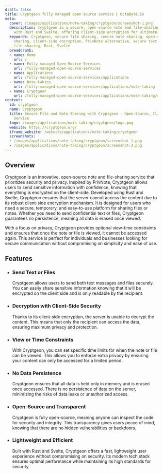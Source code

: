 ```yaml
---
draft: false
title: Cryptgeon fully managed open source service | OctaByte.io
meta:
  cover: /images/applications/note-taking/cryptgeon/screenshot-1.png
  description: Cryptgeon is a secure, open-source note and file-sharing service built
    with Rust and Svelte, offering client-side encryption for ultimate privacy.
  keywords: Cryptgeon, secure file sharing, secure note sharing, open-source file
    sharing, client-side encryption, PrivNote alternative, secure text sharing, encrypted
    file sharing, Rust, Svelte
  breadcrumb:
  - name: Home
    url: /
  - name: Fully managed Open-Source Services
    url: /fully-managed-open-source-services
  - name: Applications
    url: /fully-managed-open-source-services/applications
  - name: Note-taking
    url: /fully-managed-open-source-services/applications/note-taking
  - name: Cryptgeon
    url: /fully-managed-open-source-services/applications/note-taking/cryptgeon
content:
  id: cryptgeon
  name: Cryptgeon
  title: Secure File and Note Sharing with Cryptgeon - Open-Source, Client-Side Encrypted
    Service
  logo: /images/applications/note-taking/cryptgeon/logo.png
  website: https://cryptgeon.org/
  iframe_website: /website/applications/note-taking/cryptgeon
  screenshots:
  - /images/applications/note-taking/cryptgeon/screenshot-1.png
  - /images/applications/note-taking/cryptgeon/screenshot-2.png
---
```


## Overview

Cryptgeon is an innovative, open-source note and file-sharing service that prioritizes security and privacy. Inspired by PrivNote, Cryptgeon allows users to send sensitive information with confidence, knowing that everything is encrypted on the client-side. Developed using Rust and Svelte, Cryptgeon ensures that the server cannot access the content due to its robust client-side encryption mechanism. It is designed for users who need a secure, temporary, and easy-to-use platform for sharing files or notes. Whether you need to send confidential text or files, Cryptgeon guarantees no persistence, meaning all data is erased once viewed.

With a focus on privacy, Cryptgeon provides optional view-time constraints and ensures that once the note or file is viewed, it cannot be accessed again. This service is perfect for individuals and businesses looking for secure communication without compromising on simplicity and ease of use.

## Features

- ### Send Text or Files

  Cryptgeon allows users to send both text messages and files securely. You can easily share sensitive information knowing that it will be encrypted on the client side and is only readable by the recipient.

- ### Decryption with Client-Side Security

  Thanks to its client-side encryption, the server is unable to decrypt the content. This means that only the recipient can access the data, ensuring maximum privacy and protection.

- ### View or Time Constraints

  With Cryptgeon, you can set specific time limits for when the note or file can be viewed. This allows you to enforce extra privacy by ensuring your content can only be accessed for a limited period.

- ### No Data Persistence

  Cryptgeon ensures that all data is held only in memory and is erased once accessed. There is no persistence of data on the server, minimizing the risks of data leaks or unauthorized access.

- ### Open-Source and Transparent

  Cryptgeon is fully open-source, meaning anyone can inspect the code for security and integrity. This transparency gives users peace of mind, knowing that there are no hidden vulnerabilities or backdoors.

- ### Lightweight and Efficient

  Built with Rust and Svelte, Cryptgeon offers a fast, lightweight user experience without compromising on security. Its modern tech stack ensures optimal performance while maintaining its high standards for security.